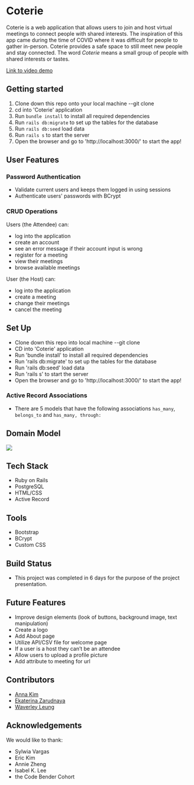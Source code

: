 # Coterie

Coterie is a web application that allows users to join and host virtual meetings to connect people with shared interests.
The inspiration of this app came during the time of COVID where it was difficult for people to gather in-person. Coterie provides a safe space to still meet new people and stay connected.
The word *Coterie*  means a small group of people with shared interests or tastes.

[Link to video demo](https://youtu.be/FBEOMOhLc54)

## Getting started
1. Clone down this repo onto your local machine --git clone
2. cd into 'Coterie' application
3. Run ```bundle install``` to install all required dependencies
4. Run ```rails db:migrate``` to set up the tables for the database
5. Run ```rails db:seed``` load data
6. Run ```rails s``` to start the server
7. Open the browser and go to 'http://localhost:3000/' to start the app!

## User Features

### Password Authentication
 * Validate current users and keeps them logged in using sessions
 * Authenticate users' passwords with BCrypt

### CRUD Operations
 Users (the Attendee) can:
  * log into the application
  * create an account
  * see an error message if their account input is wrong
  * register for a meeting
  * view their meetings
  * browse available meetings

 User (the Host) can:
  * log into the application
  * create a meeting
  * change their meetings
  * cancel the meeting
  
 ## Set Up
 * Clone down this repo into local machine --git clone <git repository>
 * CD into 'Coterie' application
 * Run 'bundle install' to install all required dependencies
 * Run 'rails db:migrate' to set up the tables for the database
 * Run 'rails db:seed' load data
 * Run 'rails s' to start the server
 * Open the browser and go to 'http://localhost:3000/' to start the app!

### Active Record Associations
 * There are 5 models that have the following associations ```has_many```, ```belongs_to``` and ```has_many, through: ```

## Domain Model
<img src='./image/domainmodel.png'> </img>
 
## Tech Stack
 * Ruby on Rails
 * PostgreSQL
 * HTML/CSS
 * Active Record

## Tools
 * Bootstrap
 * BCrypt
 * Custom CSS

## Build Status
 * This project was completed in 6 days for the purpose of the project presentation.

## Future Features
 * Improve design elements (look of buttons, background image, text manipulation)
 * Create a logo
 * Add About page
 * Utilize API/CSV file for welcome page
 * If a user is a host they can’t be an attendee
 * Allow users to upload a profile picture
 * Add attribute to meeting for url

## Contributors
 * [Anna Kim](https://github.com/iannakim)
 * [Ekaterina Zarudnaya](https://github.com/Elronia)
 * [Waverley Leung](https://github.com/wlcreate)
 
## Acknowledgements
 We would like to thank:
  * Sylwia Vargas
  * Eric Kim
  * Annie Zheng
  * Isabel K. Lee
  * the Code Bender Cohort
